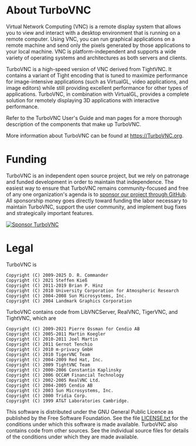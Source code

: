 About TurboVNC
==============

Virtual Network Computing (VNC) is a remote display system that allows you to
view and interact with a desktop environment that is running on a remote
computer.  Using VNC, you can run graphical applications on a remote machine
and send only the pixels generated by those applications to your local machine.
VNC is platform-independent and supports a wide variety of operating systems
and architectures as both servers and clients.

TurboVNC is a high-speed version of VNC derived from TightVNC.  It contains
a variant of Tight encoding that is tuned to maximize performance for
image-intensive applications (such as VirtualGL, video applications, and image
editors) while still providing excellent performance for other types of
applications.  TurboVNC, in combination with VirtualGL, provides a complete
solution for remotely displaying 3D applications with interactive performance.

Refer to the TurboVNC User's Guide and man pages for a more thorough
description of the components that make up TurboVNC.

More information about TurboVNC can be found at <https://TurboVNC.org>.


Funding
=======

TurboVNC is an independent open source project, but we rely on patronage and
funded development in order to maintain that independence.  The easiest way to
ensure that TurboVNC remains community-focused and free of any one
organization's agenda is to
[sponsor our project through GitHub](https://github.com/sponsors/TurboVNC).
All sponsorship money goes directly toward funding the labor necessary to
maintain TurboVNC, support the user community, and implement bug fixes and
strategically important features.

[![Sponsor TurboVNC](https://img.shields.io/github/sponsors/TurboVNC?label=Sponsor&logo=GitHub)](https://github.com/sponsors/TurboVNC)


Legal
=====

TurboVNC is

    Copyright (C) 2009-2025 D. R. Commander
    Copyright (C) 2021 Steffen Kieß
    Copyright (C) 2011-2019 Brian P. Hinz
    Copyright (C) 2010 University Corporation for Atmospheric Research
    Copyright (C) 2004-2008 Sun Microsystems, Inc.
    Copyright (C) 2004 Landmark Graphics Corporation

TurboVNC contains code from LibVNCServer, RealVNC, TigerVNC, and TightVNC,
which are

    Copyright (C) 2009-2021 Pierre Ossman for Cendio AB
    Copyright (C) 2005-2011 Martin Koegler
    Copyright (C) 2010-2011 Joel Martin
    Copyright (C) 2011 Gernot Tenchio
    Copyright (C) 2010 m-privacy GmbH
    Copyright (C) 2010 TigerVNC Team
    Copyright (C) 2004-2009 Red Hat, Inc.
    Copyright (C) 2009 TightVNC Team
    Copyright (C) 2000-2006 Constantin Kaplinsky
    Copyright (C) 2006 OCCAM Financial Technology
    Copyright (C) 2002-2005 RealVNC Ltd.
    Copyright (C) 2004-2005 Cendio AB
    Copyright (C) 2003 Sun Microsystems, Inc.
    Copyright (C) 2000 Tridia Corp.
    Copyright (C) 1999 AT&T Laboratories Cambridge.

This software is distributed under the GNU General Public Licence as published
by the Free Software Foundation.  See the file [LICENSE.txt](LICENSE.txt) for
the conditions under which this software is made available.  TurboVNC also
contains code from other sources.  See the individual source files for details
of the conditions under which they are made available.
